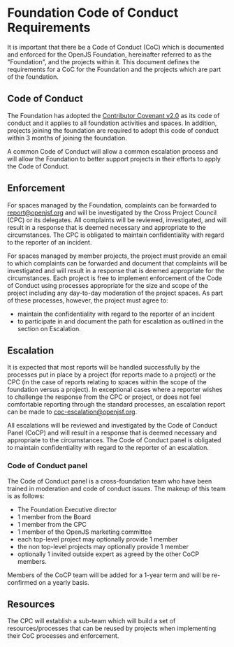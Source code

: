 # Foundation Code of Conduct Requirements

It is important that there be a Code of Conduct (CoC) which
is documented and enforced for the OpenJS Foundation, 
hereinafter referred to as the "Foundation", and the
projects within it. This document defines the requirements
for a CoC for the Foundation and the projects which are part
of the foundation.


## Code of Conduct

The Foundation has adopted the
[Contributor Covenant v2.0](https://www.contributor-covenant.org/version/2/0/code_of_conduct/)
as its code of conduct and it applies to all foundation activities and spaces. In
addition, projects joining the foundation are required to adopt this code of conduct
within 3 months of joining the foundation.

A common Code of Conduct will allow a common
escalation process and will allow the Foundation to better support projects in their efforts to apply
the Code of Conduct.

## Enforcement

For spaces managed by the Foundation, complaints can be forwarded to report@openjsf.org and will
be investigated by the Cross Project Council (CPC) or its delegates. All complaints will be reviewed, 
investigated, and will result in a response that is deemed necessary and appropriate
to the circumstances. The CPC is obligated to maintain confidentiality with regard
to the reporter of an incident.

For spaces managed by member projects, the project must provide an email to which complaints 
can be forwarded and document that complaints will be investigated and will result in a
response that is deemed appropriate for the circumstances. Each project is free to
implement enforcement of the Code of Conduct using processes appropriate for the size
and scope of the project including any day-to-day moderation of the project spaces. As part
of these processes, however, the project must agree to:
  * maintain the confidentiality with regard to the reporter of an incident
  * to participate in and document the path for escalation as outlined in the section on Escalation.

## Escalation

It is expected that most reports will be handled successfully by the processes put
in place by a project (for reports made to a project) or the CPC (in the
case of reports relating to spaces within the scope of the foundation versus a project).
In exceptional cases where a reporter wishes to challenge the response from the CPC or
project, or does not feel comfortable reporting through the standard processes, an escalation
report can be made to coc-escalation@openjsf.org.

All escalations will be reviewed and investigated by the Code of Conduct Panel (CoCP)
and will result in a response that is deemed necessary and appropriate to the circumstances.
The Code of Conduct panel is obligated to maintain confidentiality with regard
to the reporter of an escalation. 

### Code of Conduct panel

The Code of Conduct panel is a cross-foundation team who have been trained in moderation
and code of conduct issues. The makeup of this team is as follows:

* The Foundation Executive director
* 1 member from the Board
* 1 member from the CPC
* 1 member of the OpenJS marketing committee
* each top-level project may optionally provide 1 member
* the non top-level projects may optionally provide 1 member
* optionally 1 invited outside expert as agreed by the other CoCP members.

Members of the CoCP team will be added for a 1-year term and will be re-confirmed on
a yearly basis.

## Resources

The CPC will establish a sub-team which will build a set of resources/processes that
can be reused by projects when implementing their CoC processes and enforcement.
